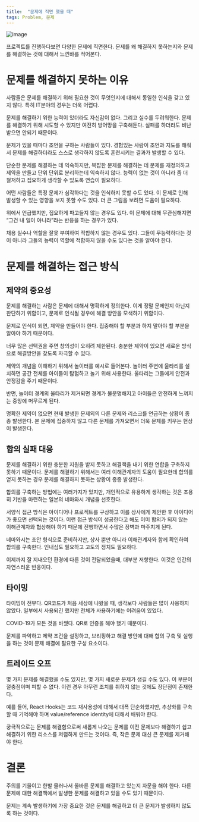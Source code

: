 ```yaml
---
title:  "문제에 직면 했을 때"
tags: Problem, 문제
---
```


![image](https://github.com/giljae/giljae.github.io/assets/111643/f130d0c0-799c-4648-9bce-5755a526c034)

프로젝트를 진행하다보면 다양한 문제에 직면한다. 문제를 왜 해결하지 못하는지와 문제를 해결하는 것에 대해서 느낀바를 적어본다.

# 문제를 해결하지 못하는 이유
사람들은 문제를 해결하기 위해 필요한 것이 무엇인지에 대해서 동일한 인식을 갖고 있지 않다. 특히 IT분야의 경우는 더욱 어렵다.

문제를 해결하기 위한 능력이 있더라도 자신감이 없다. 그리고 실수를 두려워한다. 문제를 해결하기 위해 시도할 수 있지만 여전히 방어망을 구축해둔다. 실패를 하더라도 비난 받으면 안되기 때문이다.

문제가 있을 때마다 조언을 구하는 사람들이 있다. 경험있는 사람이 조언과 지도를 해줘서 문제를 해결하더라도 스스로 생각하지 않도록 훈련시키는 결과가 발생할 수 있다.

단순한 문제를 해결하는 데 익숙하지만, 복잡한 문제를 해결하는 데 문제를 재정의하고 제약을 만들고 단위 단위로 분리하는데 익숙하지 않다. 능력이 없는 것이 아니라 좀 더 철저하고 집요하게 생각할 수 있도록 연습이 필요하다.

어떤 사람들은 특정 문제가 심각하다는 것을 인식하지 못할 수도 있다. 이 문제로 인해 발생할 수 있는 영향을 보지 못할 수도 있다. 더 큰 그림을 보려면 도움이 필요하다.

위에서 언급했지만, 집요하게 파고들지 않는 경우도 있다. 이 문제에 대해 무관심해지면 “그건 내 일이 아니라”라는 반응을 하는 경우가 있다.

채용 실수나 역할을 잘못 부여하여 적합하지 않는 경우도 있다. 그들이 무능력하다는 것이 아니라 그들의 능력이 역할에 적합하지 않을 수도 있다는 것을 알아야 한다.

# 문제를 해결하는 접근 방식
## 제약의 중요성
문제를 해결하는 사람은 문제에 대해서 명확하게 정의한다. 이게 정말 문제인지 아닌지 판단하기 위함이고, 문제로 인식될 경우에 해결 방안을 모색하기 위함이다.

문제로 인식이 되면, 제약을 만들어야 한다. 집중해야 할 부분과 하지 말아야 할 부분을 알아야 하기 때문이다.

너무 많은 선택권을 주면 창의성이 오히려 제한된다. 충분한 제약이 있으면 새로운 방식으로 해결방안을 찾도록 자극할 수 있다.

제약의 개념을 이해하기 위해서 놀이터를 예시로 들어본다.
놀이터 주변에 울타리를 설치하면 공간 전체를 아이들이 탐험하고 놀기 위해 사용한다. 울타리는 그들에게 안전과 안정감을 주기 때문이다.

반면, 놀이터 경계의 울타리가 제거되면 경계가 불분명해지고 아이들은 안전하게 느껴지는 중앙에 머무르게 된다.

명확한 제약이 없으면 현재 발생한 문제외의 다른 문제와 리스크를 언급하는 상황이 종종 발생한다. 본 문제에 집중하지 않고 다른 문제를 가져오면서 더욱 문제를 키우는 현상이 발생한다.

## 합의 실패 대응
문제를 해결하기 위한 충분한 지원을 받지 못하고 해결책을 내기 위한 연합을 구축하지 못하기 때문이다. 문제를 해결하기 위해서는 여러 이해관계자의 도움이 필요한데 합의를 얻지 못하는 경우 문제를 해결하지 못하는 상황이 종종 발생한다.

합의를 구축하는 방법에는 여러가지가 있지만, 개인적으로 유용하게 생각하는 것은 조용히 기반을 마련하는 일본의 네마와시 개념을 선호한다.

서양식 접근 방식은 아이디어나 프로젝트를 구상하고 이를 상사에게 제안한 후 아이디어가 좋으면 선택되는 것이다. 이런 접근 방식이 성공한다고 해도 이미 합의가 되지 않는 이해관계자와 협상해야 하기 때문에 진행하면서 수많은 장벽과 마주치게 된다.

네마와시는 초안 형식으로 준비하지만, 상사 뿐만 아니라 이해관계자와 함께 확인하여 합의를 구축한다. 인내심도 필요하고 고도의 정치도 필요하다.

이제까지 잘 지내오던 환경에 다른 것이 전달되었을때, 대부분 저항한다. 이것은 인간의 자연스러운 반응이다.

## 타이밍
타이밍이 전부다. QR코드가 처음 세상에 나왔을 때, 생각보다 사람들은 많이 사용하지 않았다. 일부에서 사용되긴 했지만 전체가 사용하기에는 어려움이 있었다.

COVID-19가 모든 것을 바꿨다. QR로 인증을 해야 했기 때문이다.

문제를 파악하고 제약 조건을 설정하고, 브리핑하고 해결 방안에 대해 합의 구축 및 실행을 하는 것이 문제 해결에 필요한 구성 요소이다.

## 트레이드 오프
몇 가지 문제를 해결했을 수도 있지만, 몇 가지 새로운 문제가 생길 수도 있다. 이 부분이 절충점이며 피할 수 없다. 이런 경우 아무런 조치를 취하지 않는 것에도 장단점이 존재한다.

예를 들어, React Hooks는 코드 재사용성에 대해서 대폭 단순화했지만, 추상화를 구축할 때 기억해야 하며 value/reference identity에 대해서 배워야 한다.

궁극적으로는 문제를 해결함으로써 새롭게 나오는 문제를 이전 문제보다 해결하기 쉽고 해결하기 위한 리소스를 저렴하게 만드는 것이다. 즉, 작은 문제 대신 큰 문제를 제거해야 한다.

# 결론
주의를 기울이고 한발 물러나서 올바른 문제를 해결하고 있는지 자문을 해야 한다. 다른 문제에 대한 해결책에서 발생한 문제를 해결하고 있을 수도 있기 때문이다.

문제는 계속 발생하기에 가장 중요한 것은 문제를 해결하고 더 큰 문제가 발생하지 않도록 하는 것이다.
